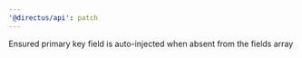 ```yaml
---
'@directus/api': patch
---
```


Ensured primary key field is auto-injected when absent from the fields array
